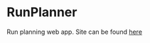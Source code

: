 # RunPlanner
Run planning web app. Site can be found [here](https://kylemorris84.github.io/RunPlanner/)

